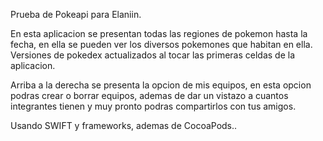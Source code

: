Prueba de Pokeapi para Elaniin.

En esta aplicacion se presentan todas las regiones de pokemon hasta la fecha, en ella se pueden ver los diversos pokemones que habitan en ella. Versiones de pokedex actualizados al tocar las primeras celdas de la aplicacion.

Arriba a la derecha se presenta la opcion de mis equipos, en esta opcion podras crear o borrar equipos, ademas de dar un vistazo a cuantos integrantes tienen y muy pronto podras compartirlos con tus amigos.

Usando SWIFT y frameworks, ademas de CocoaPods..
